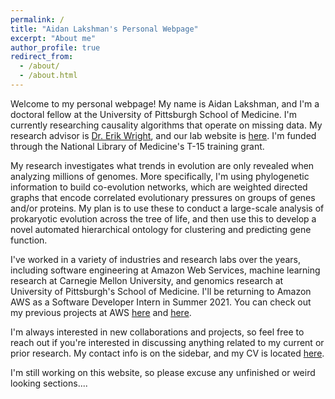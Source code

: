 ```yaml
---
permalink: /
title: "Aidan Lakshman's Personal Webpage"
excerpt: "About me"
author_profile: true
redirect_from: 
  - /about/
  - /about.html
---
```


Welcome to my personal webpage! My name is Aidan Lakshman, and I'm a doctoral fellow at the University of Pittsburgh School of Medicine. I'm currently researching causality algorithms that operate on missing data. My research advisor is [Dr. Erik Wright](https://www.isb.pitt.edu/people/faculty/erik-wright-phd), and our lab website is [here](http://www.wrightlabscience.com/p/index.html). I'm funded through the National Library of Medicine's T-15 training grant.

My research investigates what trends in evolution are only revealed when analyzing millions of genomes. More specifically, I'm using phylogenetic information to build co-evolution networks, which are weighted directed graphs that encode correlated evolutionary pressures on groups of genes and/or proteins. My plan is to use these to conduct a large-scale analysis of prokaryotic evolution across the tree of life, and then use this to develop a novel automated hierarchical ontology for clustering and predicting gene function.

I've worked in a variety of industries and research labs over the years, including software engineering at Amazon Web Services, machine learning research at Carnegie Mellon University, and genomics research at University of Pittsburgh's School of Medicine. I'll be returning to Amazon AWS as a Software Developer Intern in Summer 2021. You can check out my previous projects at AWS [here](github.com/awslabs/service-workbench-on-aws) and [here](aws.amazon.com/blogs/opensource/using-open-source-fhir-apis-with-fhir-works-on-aws/).

I'm always interested in new collaborations and projects, so feel free to reach out if you're interested in discussing anything related to my current or prior research. My contact info is on the sidebar, and my CV is located [here](https://www.ahl27.com/cv/).



I'm still working on this website, so please excuse any unfinished or weird looking sections....

